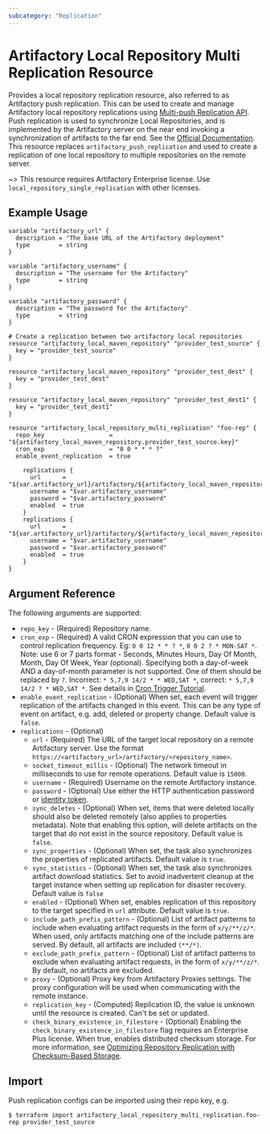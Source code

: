 ```yaml
---
subcategory: "Replication"
---
```

# Artifactory Local Repository Multi Replication Resource

Provides a local repository replication resource, also referred to as Artifactory push replication. This can be used to create and manage Artifactory local repository replications using [Multi-push Replication API](https://www.jfrog.com/confluence/display/JFROG/Artifactory+REST+API#ArtifactoryRESTAPI-CreateorReplaceLocalMulti-pushReplication).
Push replication is used to synchronize Local Repositories, and is implemented by the Artifactory server on the near end invoking a synchronization of artifacts to the far end.
See the [Official Documentation](https://www.jfrog.com/confluence/display/JFROG/Repository+Replication#RepositoryReplication-PushReplication).
This resource replaces `artifactory_push_replication` and used to create a replication of one local repository to multiple repositories on the remote server.

~> This resource requires Artifactory Enterprise license. Use `local_repository_single_replication` with other licenses.

## Example Usage

```hcl
variable "artifactory_url" {
  description = "The base URL of the Artifactory deployment"
  type        = string
}

variable "artifactory_username" {
  description = "The username for the Artifactory"
  type        = string
}

variable "artifactory_password" {
  description = "The password for the Artifactory"
  type        = string
}

# Create a replication between two artifactory local repositories
resource "artifactory_local_maven_repository" "provider_test_source" {
  key = "provider_test_source"
}

resource "artifactory_local_maven_repository" "provider_test_dest" {
  key = "provider_test_dest"
}

resource "artifactory_local_maven_repository" "provider_test_dest1" {
  key = "provider_test_dest1"
}

resource "artifactory_local_repository_multi_replication" "foo-rep" {
  repo_key                  = "${artifactory_local_maven_repository.provider_test_source.key}"
  cron_exp                  = "0 0 * * * ?"
  enable_event_replication  = true

	replications {
      url      = "${var.artifactory_url}/artifactory/${artifactory_local_maven_repository.provider_test_dest.key}"
      username = "$var.artifactory_username"
      password = "$var.artifactory_password"
      enabled  = true
	}
    replications {
      url      = "${var.artifactory_url}/artifactory/${artifactory_local_maven_repository.provider_test_dest1.key}"
      username = "$var.artifactory_username"
      password = "$var.artifactory_password"
      enabled  = true
    }
}
```

## Argument Reference

The following arguments are supported:

* `repo_key` - (Required) Repository name.
* `cron_exp` - (Required) A valid CRON expression that you can use to control replication frequency. Eg: `0 0 12 * * ? *`, `0 0 2 ? * MON-SAT *`. Note: use 6 or 7 parts format - Seconds, Minutes Hours, Day Of Month, Month, Day Of Week, Year (optional). Specifying both a day-of-week AND a day-of-month parameter is not supported. One of them should be replaced by `?`. Incorrect: `* 5,7,9 14/2 * * WED,SAT *`, correct: `* 5,7,9 14/2 ? * WED,SAT *`. See details in [Cron Trigger Tutorial](https://www.quartz-scheduler.org/documentation/quartz-2.3.0/tutorials/crontrigger.html).
* `enable_event_replication` - (Optional) When set, each event will trigger replication of the artifacts changed in this event. This can be any type of event on artifact, e.g. add, deleted or property change. Default value is `false`.
* `replications` - (Optional)
    * `url` - (Required) The URL of the target local repository on a remote Artifactory server. Use the format `https://<artifactory_url>/artifactory/<repository_name>`.
    * `socket_timeout_millis` - (Optional) The network timeout in milliseconds to use for remote operations. Default value is `15000`.
    * `username` - (Required) Username on the remote Artifactory instance.
    * `password` - (Optional) Use either the HTTP authentication password or [identity token](https://www.jfrog.com/confluence/display/JFROG/User+Profile#UserProfile-IdentityTokenidentitytoken).
    * `sync_deletes` - (Optional) When set, items that were deleted locally should also be deleted remotely (also applies to properties metadata). Note that enabling this option, will delete artifacts on the target that do not exist in the source repository. Default value is `false`.
    * `sync_properties` - (Optional) When set, the task also synchronizes the properties of replicated artifacts. Default value is `true`.
    * `sync_statistics` - (Optional) When set, the task also synchronizes artifact download statistics. Set to avoid inadvertent cleanup at the target instance when setting up replication for disaster recovery. Default value is `false`
    * `enabled` - (Optional) When set, enables replication of this repository to the target specified in `url` attribute. Default value is `true`.
    * `include_path_prefix_pattern` - (Optional) List of artifact patterns to include when evaluating artifact requests in the form of `x/y/**/z/*`. When used, only artifacts matching one of the include patterns are served. By default, all artifacts are included `(**/*)`.
    * `exclude_path_prefix_pattern` - (Optional) List of artifact patterns to exclude when evaluating artifact requests, in the form of `x/y/**/z/*`. By default, no artifacts are excluded.
    * `proxy` - (Optional) Proxy key from Artifactory Proxies settings. The proxy configuration will be used when communicating with the remote instance.
    * `replication_key` - (Computed) Replication ID, the value is unknown until the resource is created. Can't be set or updated.
    * `check_binary_existence_in_filestore` - (Optional) Enabling the `check_binary_existence_in_filestore` flag requires an Enterprise Plus license. When true, enables distributed checksum storage. For more information, see [Optimizing Repository Replication with Checksum-Based Storage](https://www.jfrog.com/confluence/display/JFROG/Repository+Replication#RepositoryReplication-OptimizingRepositoryReplicationUsingStorageLevelSynchronizationOptions).

## Import

Push replication configs can be imported using their repo key, e.g.

```
$ terraform import artifactory_local_repository_multi_replication.foo-rep provider_test_source
```